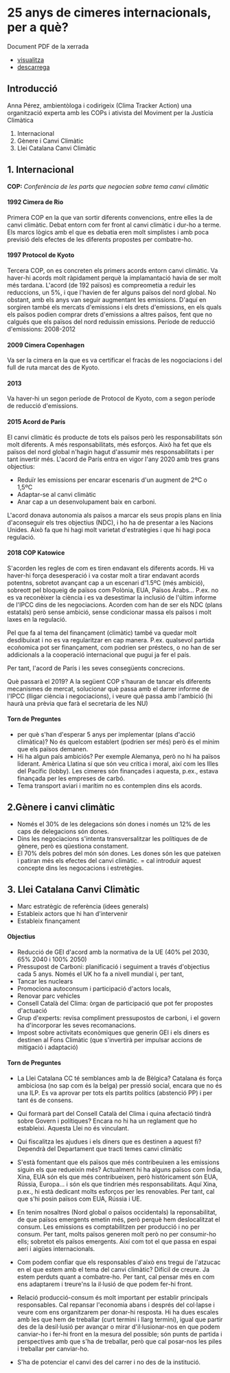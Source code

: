 25 anys de cimeres internacionals, per a què?
===

Document PDF de la xerrada

+ [visualitza](https://github.com/d3vnil/emergenciaclima/blob/master/materials/Presentaci%C3%B3%20Anna%20jornades%20canvi%20clim%C3%A0tic.pdf)
+ [descarrega](https://github.com/d3vnil/emergenciaclima/raw/master/materials/Presentaci%C3%B3%20Anna%20jornades%20canvi%20clim%C3%A0tic.pdf)


## Introducció
Anna Pérez, ambientòloga i codirigeix (Clima Tracker Action) una organització experta amb les COPs i ativista del Moviment per la Justícia Climàtica

1. Internacional
2. Gènere i Canvi Climàtic
3. Llei Catalana Canvi Climàtic

## 1. Internacional
**COP:** *Conferència de les parts que negocien sobre tema canvi climàtic*

#### 1992 Cimera de Rio 
Primera COP en la que van sortir diferents convencions, entre elles la de canvi climàtic. Debat entorn com fer front al canvi climàtic i dur-ho a terme.
Els marcs lògics amb el que es debatia eren molt simplistes i amb poca previsió dels efectes de les diferents propostes per combatre-ho.

#### 1997 Protocol de Kyoto 
Tercera COP, on es concreten els primers acords entorn canvi climàtic. Va haver-hi acords molt ràpidament perquè la implamantació havia de ser molt més tardana.
L'acord (de 192 països) es compreometia a reduir les reduccions, un 5%, i que l'havien de fer alguns països del nord global. No obstant, amb els anys van seguir augmentant les emissions. D'aquí en sorgiren també els mercats d'emissions i els drets d'emissions, en els quals els països podien comprar drets d'emissions a altres països, fent que no calgués que els països del nord reduissin emissions.
Període de reducció d'emissions: 2008-2012

#### 2009 Cimera Copenhagen
Va ser la cimera en la que es va certificar el fracàs de les nogociacions i del full de ruta marcat des de Kyoto.
 
#### 2013
Va haver-hi un segon període de Protocol de Kyoto, com a segon període de reducció d'emissions.

#### 2015 Acord de París
El canvi climàtic és producte de tots els països però les responsabilitats són molt diferents. A més responsabilitats, més esforços. Això ha fet que els països del nord global n'hagin hagut d'assumir més responsabilitats i per tant invertir més.
L'acord de París entra en vigor l'any 2020 amb tres grans objectius: 
+ Reduïr les emissions per encarar escenaris d'un augment de 2ºC o 1,5ºC
+ Adaptar-se al canvi climàtic 
+ Anar cap a un desenvolupament baix en carboni.

L'acord donava autonomia als països a marcar els seus propis plans en línia d'aconseguir els tres objectius (NDC), i ho ha de presentar a les Nacions Unides. Això fa que hi hagi molt varietat d'estratègies i que hi hagi poca regulació.

#### 2018 COP Katowice
S'acorden les regles de com es tiren endavant els diferents acords. Hi va haver-hi força desesperació i va costar molt a tirar endavant acords potentns, sobretot avançant cap a un escenari d'1.5ºC (més ambició), sobreott pel bloqueig de països com Polònia, EUA, Països Àrabs... P.ex. no es va reconèixer la ciència i es va desestimar la inclusió de l'últim informe de l'IPCC dins de les negociacions. 
Acorden com han de ser els NDC (plans estatals) però sense ambició, sense condicionar massa els països i molt laxes en la regulació.

Pel que fa al tema del finançament (climàtic) també va quedar molt desdibuixat i no es va regularitzar en cap manera. P.ex. qualsevol partida ecoǹomica pot ser finançament, com podrien ser préstecs, o no han de ser addicionals a la cooperació internacional que pugui ja fer el país.

Per tant, l'acord de París i les seves consegüents concrecions. 

Què passarà el 2019? A la següent COP s'hauran de tancar els diferents mecanismes de mercat, solucionar què passa amb el darrer informe de l'IPCC (lligar ciència i negociacions), i veure què passa amb l'ambició (hi haurà una prèvia que farà el secretaria de les NU)

#### Torn de Preguntes
- per què s'han d'esperar 5 anys per implementar (plans d'acció climàtica)? No és quelcom establert (podrien ser més) però és el mínim que els països demanen.
- Hi ha algun país ambiciós? Per exemple Alemanya, però no hi ha països liderant. Amèrica Llatina sí que són veu crítica i moral, així com les Illes del Pacífic (lobby). Les cimeres són finançades i aquesta, p.ex., estava finançada per les empreses de carbó.
- Tema transport aviari i marítim no es contemplen dins els acords.


## 2.Gènere i canvi climàtic
- Només el 30% de les delegacions són dones i només un 12% de les caps de delegacions són dones.
- Dins les negociacions s'intenta transversalitzar les polítiques de de gènere, però es qüestiona constament.
- El 70% dels pobres del món són dones. Les dones són les que pateixen i patiran més els efectes del canvi climàtic. = cal introduir aquest concepte dins les negocacions i estretègies.


## 3. Llei Catalana Canvi Climàtic
+ Marc estratègic de referència (idees generals)
+ Estableix actors que hi han d'intervenir
+ Estableix finançament

#### Objectius
- Reducció de GEI d'acord amb la normativa de la UE (40% pel 2030, 65% 2040 i 100% 2050)
- Pressupost de Carboni: planificació i seguiment a través d'objectius cada 5 anys. Només el UK ho fa a nivell mundial i, per tant, 
- Tancar les nuclears
- Promociona autoconsum i participació d'actors locals,
- Renovar parc vehicles
- Consell Català del Clima: òrgan de participació que pot fer propostes d'actuació
- Grup d'experts: revisa compliment pressupostos de carboni, i el govern ha d'incorporar les seves recomanacions.
- Impost sobre activitats econòmiques que generin GEI i els diners es destinen al Fons Climàtic (que s'invertirà per impulsar accions de mitigació i adaptació)


#### Torn de Preguntes
- La Llei Catalana CC té semblances amb la de Bèlgica? Catalana és força ambiciosa (no sap com és la belga) per pressió social, encara que no és una ILP. Es va aprovar per tots els partits polítics (abstenció PP) i per tant és de consens.
- Qui formarà part del Consell Català del Clima i quina afectació tindrà sobre Govern i polítiques? Encara no hi ha un reglament que ho estableixi. Aquesta Llei no és vinculant.

- Qui fiscalitza les ajudues i els diners que es destinen a aquest fi? Dependrà del Departament que tracti temes canvi climàtic
- S'està fomentant que els països que més contribeuixen a les emissions siguin els que redueixin més? Actualment hi ha alguns països com Índia, Xina, EUA són els que més contribueixen, però històricament són EUA, Rússia, Europa... i són els que tindrien més responsabilitats. Aquí Xina, p.ex., hi està dedicant molts esforços per les renovables. Per tant, cal que s'hi posin països com EUA, Rússia i UE.
- En tenim nosaltres (Nord global o països occidentals) la reponsabilitat, de que països emergents emetin més, però perquè hem deslocalitzat el consum. Les emissions es comptabilitzen per producció i no per consum. Per tant, molts països generen molt però no per consumir-ho ells; sobretot els països emergents. Així com tot el que passa en espai aeri i aigües internacionals.
- Com podem confiar que els responsables d'això ens tregui de l'atzucac en el que estem amb el tema del canvi climàtic? Difícil de creure.
Ja estem perduts quant a combatre-ho. Per tant, cal pensar més en com ens adaptarem i treure'ns la il·lusió de que podem fer-hi front. 
- Relació producció-consum és molt important per establir principals responsables. Cal repansar l'economia abans i després del col·lapse i veure com ens organitzarem per donar-hi resposta. Hi ha dues escales amb les que hem de treballar (curt termini i llarg termini), igual que partir des de la desil·lusió per avançar o mirar d'il·lusionar-nos en que podem canviar-ho i fer-hi front en la mesura del possible; són punts de partida i perspectives amb que s'ha de treballar, però que cal posar-nos les piles i treballar per canviar-ho.
- S'ha de potenciar el canvi des del carrer i no des de la institució.

